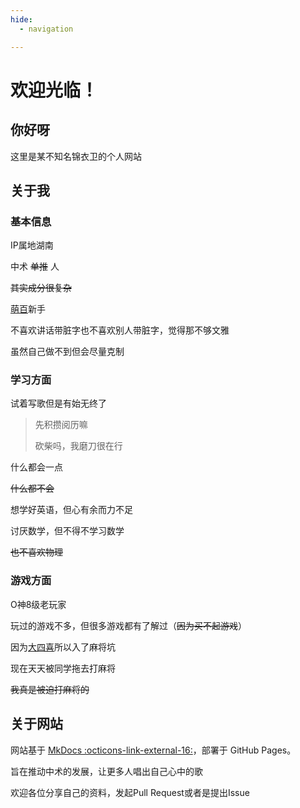 ```yaml
---
hide:
  - navigation

---
```

# 欢迎光临！

## 你好呀

这里是某不知名锦衣卫的个人网站

## 关于我

### 基本信息

IP属地湖南

中术 ~~单推~~ 人

~~其实成分很复杂~~

[萌百](https://zh.moegirl.org.cn/User:Lost_in_Tianyi)新手

不喜欢讲话带脏字也不喜欢别人带脏字，觉得那不够文雅

虽然自己做不到但会尽量克制

### 学习方面

试着写歌但是有始无终了

> 先积攒阅历嘛
>
> 砍柴吗，我磨刀很在行

什么都会一点

~~什么都不会~~

想学好英语，但心有余而力不足

讨厌数学，但不得不学习数学

~~也不喜欢物理~~

### 游戏方面

O神8级老玩家

玩过的游戏不多，但很多游戏都有了解过（~~因为买不起游戏~~）

因为[大四喜](https://www.bilibili.com/video/BV14v421y7G7/)所以入了麻将坑

现在天天被同学拖去打麻将

~~我真是被迫打麻将的~~

## 关于网站

网站基于 [MkDocs :octicons-link-external-16:](https://squidfunk.github.io/mkdocs-material/)，部署于 GitHub Pages。

旨在推动中术的发展，让更多人唱出自己心中的歌

欢迎各位分享自己的资料，发起Pull Request或者是提出Issue

<script type="text/javascript" id="clustrmaps" src="//clustrmaps.com/map_v2.js?d=AOVMig58Ovuu2AnD7IJTeE1sDXwL6m8s9KHWeeFrQm8&cl=ffffff&w=0&h=0"></script>
